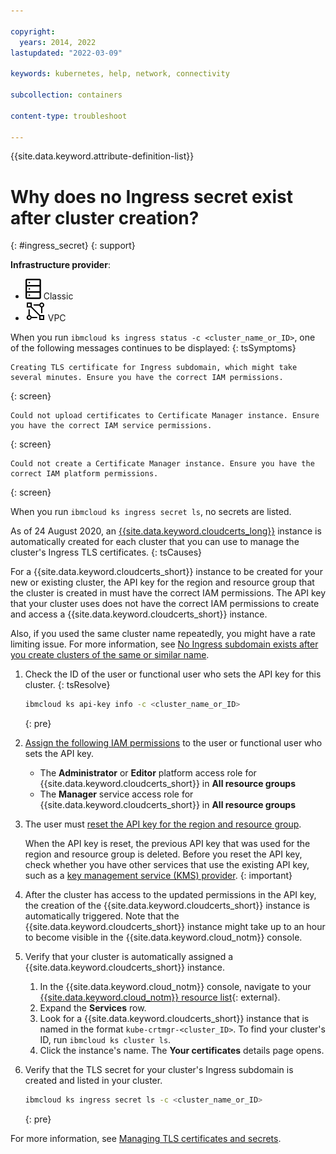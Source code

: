 ```yaml
---

copyright: 
  years: 2014, 2022
lastupdated: "2022-03-09"

keywords: kubernetes, help, network, connectivity

subcollection: containers

content-type: troubleshoot

---
```


{{site.data.keyword.attribute-definition-list}}


# Why does no Ingress secret exist after cluster creation?
{: #ingress_secret}
{: support}

**Infrastructure provider**:
* ![Classic infrastructure provider icon.](images/icon-classic-2.svg) Classic
* ![VPC infrastructure provider icon.](images/icon-vpc-2.svg) VPC


When you run `ibmcloud ks ingress status -c <cluster_name_or_ID>`, one of the following messages continues to be displayed:
{: tsSymptoms}

```
Creating TLS certificate for Ingress subdomain, which might take several minutes. Ensure you have the correct IAM permissions.
```
{: screen}

```
Could not upload certificates to Certificate Manager instance. Ensure you have the correct IAM service permissions.
```
{: screen}

```
Could not create a Certificate Manager instance. Ensure you have the correct IAM platform permissions.
```
{: screen}


When you run `ibmcloud ks ingress secret ls`, no secrets are listed.


As of 24 August 2020, an [{{site.data.keyword.cloudcerts_long}}](/docs/certificate-manager?topic=certificate-manager-about-certificate-manager) instance is automatically created for each cluster that you can use to manage the cluster's Ingress TLS certificates.
{: tsCauses}

For a {{site.data.keyword.cloudcerts_short}} instance to be created for your new or existing cluster, the API key for the region and resource group that the cluster is created in must have the correct IAM permissions. The API key that your cluster uses does not have the correct IAM permissions to create and access a {{site.data.keyword.cloudcerts_short}} instance.

Also, if you used the same cluster name repeatedly, you might have a rate limiting issue. For more information, see [No Ingress subdomain exists after you create clusters of the same or similar name](/docs/containers?topic=containers-cs_rate_limit).


1. Check the ID of the user or functional user who sets the API key for this cluster.
{: tsResolve}

    ```sh
    ibmcloud ks api-key info -c <cluster_name_or_ID>
    ```
    {: pre}

2. [Assign the following IAM permissions](/docs/containers?topic=containers-users#add_users) to the user or functional user who sets the API key.
    * The **Administrator** or **Editor** platform access role for {{site.data.keyword.cloudcerts_short}} in **All resource groups**
    * The **Manager** service access role for {{site.data.keyword.cloudcerts_short}} in **All resource groups**
3. The user must [reset the API key for the region and resource group](/docs/containers?topic=containers-access-creds#api_key_most_cases).

    When the API key is reset, the previous API key that was used for the region and resource group is deleted. Before you reset the API key, check whether you have other services that use the existing API key, such as a [key management service (KMS) provider](/docs/containers?topic=containers-encryption#keyprotect).
    {: important}

4. After the cluster has access to the updated permissions in the API key, the creation of the {{site.data.keyword.cloudcerts_short}} instance is automatically triggered. Note that the {{site.data.keyword.cloudcerts_short}} instance might take up to an hour to become visible in the {{site.data.keyword.cloud_notm}} console.
5. Verify that your cluster is automatically assigned a {{site.data.keyword.cloudcerts_short}} instance.
    1. In the {{site.data.keyword.cloud_notm}} console, navigate to your [{{site.data.keyword.cloud_notm}} resource list](https://cloud.ibm.com/resources){: external}.
    2. Expand the **Services** row.
    3. Look for a {{site.data.keyword.cloudcerts_short}} instance that is named in the format `kube-crtmgr-<cluster_ID>`. To find your cluster's ID, run `ibmcloud ks cluster ls`.
    4. Click the instance's name. The **Your certificates** details page opens.
6. Verify that the TLS secret for your cluster's Ingress subdomain is created and listed in your cluster.
    ```sh
    ibmcloud ks ingress secret ls -c <cluster_name_or_ID>
    ```
    {: pre}


For more information, see [Managing TLS certificates and secrets](/docs/containers?topic=containers-ingress-types#manage_certs).




